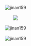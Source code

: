 <p align="center">
  <img src="https://capsule-render.vercel.app/api?type=cylinder&color=gradient&height=150&section=header&text=Hi%20👋,%20I'm%20Kim%20Jin%20Wan&fontSize=40&descSize=15&descAlignY=80&descAlign=50&animation=fadeIn" alt="jinan159" />
  <br><br>
  <a href="https://jwkim96.tistory.com" targer="new">
    <img src="https://blograss.vercel.app/api?blog_type=tistory&blog_name=jwkim96&dark_mode=true&text_color=green&grass_color=green" />
  </a>
  <br><br>
  <img src="https://github-readme-stats.vercel.app/api?username=jinan159&show_icons=true&theme=highcontrast&include_all_commits=true&count_private=true" alt="jinan159" />
  <br><br>
  <img src="https://github-readme-stats.vercel.app/api/top-langs/?username=jinan159" alt="jinan159" />
</p>
